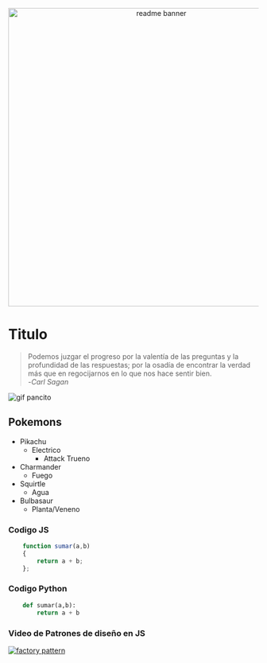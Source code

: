 <p align="center">
    <img src="https://arturssmirnovs.github.io/github-profile-readme-generator/images/banner.png" alt="readme banner" width="600">
</p>

# Titulo

> Podemos juzgar el progreso por la valentía de las preguntas y la profundidad de las respuestas; por la osadía de encontrar la verdad más que en regocijarnos en lo que nos hace sentir bien. <br>     -<i>Carl Sagan</i>

<img src="https://pa1.aminoapps.com/6733/f1ace5f240005799e496656b725dc21c489871e8_hq.gif" alt="gif pancito">

## Pokemons

- Pikachu
    - Electrico
        - Attack Trueno
- Charmander
    - Fuego
- Squirtle
    - Agua
- Bulbasaur
    - Planta/Veneno

### Codigo JS

```javascript
    function sumar(a,b)
    {
        return a + b;
    };
```

### Codigo Python
```python
    def sumar(a,b):
        return a + b
```

### Video de Patrones de diseño en JS

<a href="https://www.youtube.com/watch?v=kuirGzhGhyw" target="_blank">
    <img src="https://i.postimg.cc/g0CHRkYg/dp-factory.png" alt="factory pattern">
</a>
